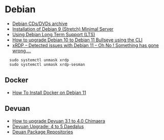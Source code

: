 # Debian

- [Debian CDs/DVDs archive](https://cdimage.debian.org/mirror/cdimage/archive/)
- [Installation of Debian 9 (Stretch) Minimal Server](https://www.tecmint.com/installation-of-debian-9-minimal-server/)
- [Using Debian Long Term Support (LTS)](https://wiki.debian.org/LTS/Using)
- [How to upgrade Debian 10 to Debian 11 Bullseye using the CLI](https://www.cyberciti.biz/faq/update-upgrade-debian-10-to-debian-11-bullseye/)
- [xRDP – Detected issues with Debian 11 – Oh No ! Something has gone wrong….](http://c-nergy.be/blog/?p=17113)

```
  sudo systemctl unmask xrdp
  sudo systemctl unmask xrdp-sesman
```

## Docker

- [How To Install Docker on Debian 11](https://idroot.us/install-docker-debian-11/)

## Devuan

- [How to upgrade Devuan 3.1 to 4.0 Chimaera](https://unixcop.com/how-to-upgrade-devuan/)
- [Devuan Upgrade: 4 to 5 Daedalus](https://dev.to/nabbisen/devuan-upgrade-4-to-5-daedalus-1n0k)
- [Deuan Package Repositories](https://www.devuan.org/os/packages)
